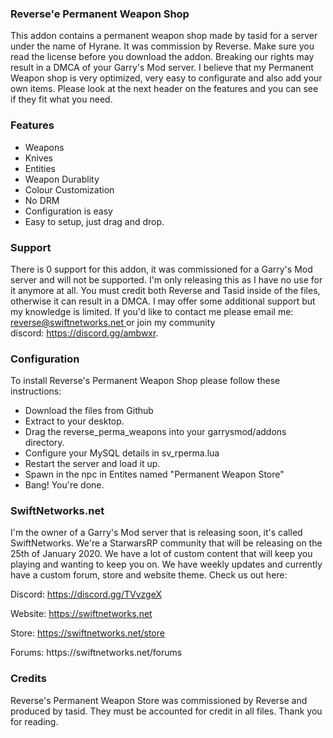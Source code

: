 <h3>Reverse'e Permanent Weapon Shop</h3>
<p>This addon contains a permanent weapon shop made by tasid for a server under the name of Hyrane. It was commission by Reverse. Make sure you read the license before you download the addon. Breaking our rights may result in a DMCA of your Garry's Mod server.&nbsp;<span style="font-size: 14px;">I believe that my Permanent Weapon shop is very optimized, very easy to configurate and also add your own items. Please look at the next header on the features and you can see if they fit what you need.</span></p>
<h3>Features</h3>
<ul>
<li><span style="font-size: 14px;">Weapons</span></li>
<li><span style="font-size: 14px;">Knives</span></li>
<li><span style="font-size: 14px;">Entities</span></li>
<li><span style="font-size: 14px;">Weapon Durablity</span></li>
<li><span style="font-size: 14px;">Colour Customization</span></li>
<li><span style="font-size: 14px;">No DRM</span></li>
<li><span style="font-size: 14px;">Configuration is easy</span></li>
<li><span style="font-size: 14px;">Easy to setup, just drag and drop</span><span style="font-size: 14px;">.</span></li>
</ul>
<h3>Support</h3>
<p>There is 0 support for this addon, it was commissioned for a Garry's Mod server and will not be supported. I'm only releasing this as I have no use for it anymore at all. You must credit both Reverse and Tasid inside of the files, otherwise it can result in a DMCA. I may offer some additional support but my knowledge is limited. If you'd like to contact me please email me: <a href="mailto:reverse@swiftnetworks.net ">reverse@swiftnetworks.net </a>or join my community discord:&nbsp;<a href="https://discord.gg/ambwxr">https://discord.gg/ambwxr</a>.</p>
<h3>Configuration</h3>
<p>To install Reverse's Permanent Weapon Shop please follow these instructions:</p>
<ul>
<li>Download the files from Github</li>
<li>Extract to your desktop.</li>
<li>Drag the reverse_perma_weapons into your garrysmod/addons directory.</li>
<li>Configure your MySQL details in sv_rperma.lua</li>
<li>Restart the server and load it up.</li>
<li>Spawn in the npc in Entites named "Permanent Weapon Store"</li>
<li>Bang! You're done.</li>
</ul>
<h3>SwiftNetworks.net</h3>
<p>I'm the owner of a Garry's Mod server that is releasing soon, it's called SwiftNetworks. We're a StarwarsRP community that will be releasing on the 25th of January 2020. We have a lot of custom content that will keep you playing and wanting to keep you on. We have weekly updates and currently have a custom forum, store and website theme. Check us out here:</p>
<p>Discord:&nbsp;<a href="https://discord.gg/TVvzgeX">https://discord.gg/TVvzgeX</a></p>
<p>Website: <a href="https://swiftnetworks.net">https://swiftnetworks.net</a></p>
<p>Store: <a href="https://swiftnetworks.net/store">https://swiftnetworks.net/store</a></p>
<p>Forums: https://swiftnetworks.net/forums</p>
<h3>Credits</h3>
<p>Reverse's Permanent Weapon Store was commissioned by Reverse and produced by tasid. They must be accounted for credit in all files. Thank you for reading.</p>
